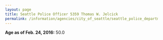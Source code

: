 ```yaml
---
layout: page
title: Seattle Police Officer 5359 Thomas W. Jelcick
permalink: /information/agencies/city_of_seattle/seattle_police_department/copbook/5359/
---
```


**Age as of Feb. 24, 2016:** 50.0
